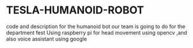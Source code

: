 # TESLA-HUMANOID-ROBOT
code and description for the humanoid bot our team is going to do for the department fest
Using raspberry pi for head movement using opencv ,and also voice assistant using google
